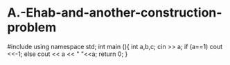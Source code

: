 # A.-Ehab-and-another-construction-problem


#include <iostream>
using namespace std;
int main (){
	int a,b,c;
	cin >> a;
if (a==1)
cout <<-1;
else 
cout << a << " "<<a;
return 0;
}
  
  
